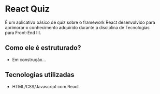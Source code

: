 # React Quiz

É um aplicativo básico de quiz sobre o framework React desenvolvido para aprimorar o conhecimento adquirido durante a disciplina de Tecnologias para Front-End III.

## Como ele é estruturado?

- Em construção...

## Tecnologias utilizadas

- HTML/CSS/Javascript com React
